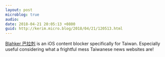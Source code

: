 ```yaml
---
layout: post
microblog: true
audio: 
date: 2018-04-21 20:05:13 +0800
guid: http://kerim.micro.blog/2018/04/21/120513.html
---
```

[Blahker 巴拉剋](https://itunes.apple.com/us/app/blahker-%E5%B7%B4%E6%8B%89%E5%89%8B/id1182699267?mt=8) is an iOS content blocker specifically for Taiwan. Especially useful considering what a frightful mess Taiwanese news websites are!
